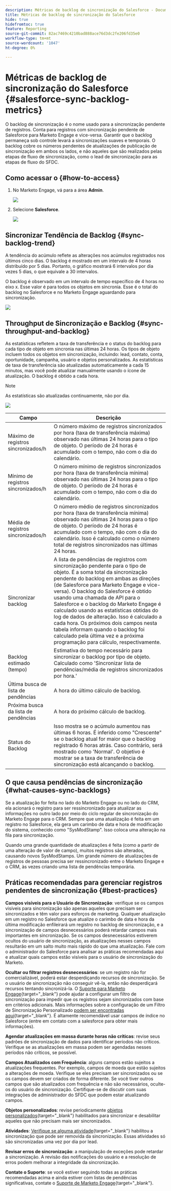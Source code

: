```yaml
---
description: Métricas de backlog de sincronização do Salesforce - Documentação do Marketo - Documentação do produto
title: Métricas de backlog de sincronização do Salesforce
hide: true
hidefromtoc: true
feature: Reporting
source-git-commit: 82ac7469c4210bad888ace76d3dc2fe206fd35e0
workflow-type: tm+mt
source-wordcount: '1047'
ht-degree: 0%

---
```


# Métricas de backlog de sincronização do Salesforce  {#salesforce-sync-backlog-metrics}

O backlog de sincronização é o nome usado para a sincronização pendente de registros. Conta para registros com sincronização pendente de Salesforce para Marketo Engage e vice-versa. Garantir que o backlog permaneça sob controle levará a sincronizações suaves e temporais. O backlog cobre os números pendentes de atualizações de publicação de sincronização em ambos os lados, e não aqueles que são realizados pelas etapas de fluxo de sincronização, como o lead de sincronização para as etapas de fluxo do SFDC.

## Como acessar o {#how-to-access}

1. No Marketo Engage, vá para a área **Admin**.

   ![](assets/salesforce-sync-backlog-metrics-1.png)

1. Selecione **Salesforce**.

   ![](assets/salesforce-sync-backlog-metrics-2.png)

## Sincronizar Tendência de Backlog {#sync-backlog-trend}

A tendência do acúmulo reflete as alterações nos acúmulos registrados nos últimos cinco dias. O backlog é mostrado em um intervalo de 4 horas distribuído por 5 dias. Portanto, o gráfico mostrará 6 intervalos por dia vezes 5 dias, o que equivale a 30 intervalos.

O backlog é observado em um intervalo de tempo específico de 4 horas no eixo x. Esse valor é para todos os objetos em sincronia. Esse é o total do backlog no Salesforce e no Marketo Engage aguardando para sincronização.

![](assets/salesforce-sync-backlog-metrics-3.png)

## Throughput de Sincronização e Backlog {#sync-throughput-and-backlog}

As estatísticas refletem a taxa de transferência e o status do backlog para cada tipo de objeto em sincronia nas últimas 24 horas. Os tipos de objeto incluem todos os objetos em sincronização, incluindo: lead, contato, conta, oportunidade, campanha, usuário e objetos personalizados. As estatísticas de taxa de transferência são atualizadas automaticamente a cada 15 minutos, mas você pode atualizar manualmente usando o ícone de atualização. O backlog é obtido a cada hora.

>[!NOTE]
>
>As estatísticas são atualizadas continuamente, não por dia.

![](assets/salesforce-sync-backlog-metrics-4.png)

<table><thead>
  <tr>
    <th>Campo</th>
    <th>Descrição</th>
  </tr></thead>
<tbody>
  <tr>
    <td>Máximo de registros sincronizados/h</td>
    <td>O número máximo de registros sincronizados por hora (taxa de transferência máxima) observado nas últimas 24 horas para o tipo de objeto. O período de 24 horas é acumulado com o tempo, não com o dia do calendário.</td>
  </tr>
  <tr>
    <td>Mínimo de registros sincronizados/h</td>
    <td>O número mínimo de registros sincronizados por hora (taxa de transferência mínima) observado nas últimas 24 horas para o tipo de objeto. O período de 24 horas é acumulado com o tempo, não com o dia do calendário.</td>
  </tr>
  <tr>
    <td>Média de registros sincronizados/h</td>
    <td>O número médio de registros sincronizados por hora (taxa de transferência mínima) observado nas últimas 24 horas para o tipo de objeto. O período de 24 horas é acumulado com o tempo, não com o dia do calendário. Isso é calculado como o número total de registros sincronizados nas últimas 24 horas.</td>
  </tr>
  <tr>
    <td>Sincronizar backlog</td>
    <td>A lista de pendências de registros com sincronização pendente para o tipo de objeto. É a soma total da sincronização pendente do backlog em ambas as direções (de Salesforce para Marketo Engage e vice-versa). O backlog do Salesforce é obtido usando uma chamada de API para o Salesforce e o backlog do Marketo Engage é calculado usando as estatísticas obtidas do log de dados de alteração. Isso é calculado a cada hora. Os próximos dois campos nesta tabela informam quando o backlog foi calculado pela última vez e a próxima programação para cálculo, respectivamente.</td>
  </tr>
  <tr>
    <td>Backlog estimado (tempo)</td>
    <td>Estimativa do tempo necessário para sincronizar o backlog por tipo de objeto. Calculado como 'Sincronizar lista de pendências/média de registros sincronizados por hora.'</td>
  </tr>
  <tr>
    <td>Última busca de lista de pendências</td>
    <td>A hora do último cálculo de backlog.</td>
  </tr>
  <tr>
    <td>Próxima busca da lista de pendências</td>
    <td>A hora do próximo cálculo de backlog.</td>
  </tr>
  <tr>
    <td>Status do Backlog</td>
    <td>Isso mostra se o acúmulo aumentou nas últimas 6 horas. É inferido como "Crescente" se o backlog atual for maior que o backlog registrado 6 horas atrás. Caso contrário, será mostrado como 'Normal'. O objetivo é mostrar se a taxa de transferência de sincronização está alcançando o backlog.</td>
  </tr>
</tbody></table>

## O que causa pendências de sincronização {#what-causes-sync-backlogs}

Se a atualização for feita no lado do Marketo Engage ou no lado do CRM, ela acionará o registro para ser ressincronizado para atualizar as informações no outro lado por meio do ciclo regular de sincronização do Marketo Engage para o CRM. Sempre que uma atualização é feita em um registro no Salesforce, ela gera um carimbo de data e hora de modificação do sistema, conhecido como &quot;SysModStamp&quot;. Isso coloca uma alteração na fila para sincronização.

Quando uma grande quantidade de atualizações é feita (como a partir de uma alteração de valor de campo), muitos registros são alterados, causando novos SysModStamps. Um grande número de atualizações de registros de pessoas precisa ser ressincronizado entre o Marketo Engage e o CRM, às vezes criando uma lista de pendências temporária.

## Práticas recomendadas para gerenciar registros pendentes de sincronização {#best-practices}

**Campos visíveis para o Usuário de Sincronização**: verifique se os campos visíveis para sincronização são apenas aqueles que precisam ser sincronizados e têm valor para esforços de marketing. Qualquer atualização em um registro no Salesforce que atualize o carimbo de data e hora da última modificação enfileirará um registro no backlog de sincronização, e a sincronização de campos desnecessários poderá retardar campos mais importantes em sincronização. Se os campos desnecessários estiverem ocultos do usuário de sincronização, as atualizações nesses campos resultarão em um salto muito mais rápido do que uma atualização. Fale com o administrador do Salesforce para analisar as práticas recomendadas aqui e atualizar quais campos estão visíveis para o usuário de sincronização do Marketo.

**Ocultar ou filtrar registros desnecessários**: se um registro não for comercializável, poderá estar desperdiçando recursos de sincronização. Se o usuário de sincronização não conseguir vê-la, então não desperdiçará recursos tentando sincronizá-la. O [Suporte para Marketo Engage](https://nation.marketo.com/t5/support/ct-p/Support#_blank){target="_blank"} pode ajudar a configurar um filtro de sincronização para impedir que os registros sejam sincronizados com base em critérios adicionais. Mais informações sobre a configuração de um Filtro de Sincronização Personalizado [podem ser encontradas aqui](https://nation.marketo.com/t5/product-blogs/instructions-for-creating-a-custom-sync-rule/ba-p/242758){target="_blank"}. É altamente recomendável usar campos de índice no Salesforce (entre em contato com a salesforce para obter mais informações).

**Agendar atualizações em massa durante horas não críticas**: revise seus padrões de sincronização de dados para identificar períodos não críticos. Verifique se as atualizações em massa podem ser agendadas nesses períodos não críticos, se possível.

**Campos Atualizados com Frequência**: alguns campos estão sujeitos a atualizações frequentes. Por exemplo, campos de moeda que estão sujeitos a alterações de moeda. Verifique se eles precisam ser sincronizados ou se os campos devem ser criados de forma diferente. Se você tiver outros campos que são atualizados com frequência e não são necessários, oculte-os do usuário de sincronização. Certifique-se de discutir com suas integrações de administrador do SFDC que podem estar atualizando campos.

**Objetos personalizados**: revise periodicamente [objetos personalizados](https://experienceleague.adobe.com/en/docs/marketo/using/product-docs/crm-sync/salesforce-sync/sfdc-sync-details/sfdc-sync-custom-object-sync){target="_blank"} habilitados para sincronizar e desabilitar aqueles que não precisam mais ser sincronizados.

**Atividades**: [Verifique se alguma atividade](https://experienceleague.adobe.com/en/docs/marketo/using/product-docs/crm-sync/salesforce-sync/setup/optional-steps/customize-activities-sync){target="_blank"} habilitou a sincronização que pode ser removida da sincronização.  Essas atividades só são sincronizadas uma vez por dia por lead.

**Revisar erros de sincronização**: a manipulação de exceções pode retardar a sincronização. A revisão das notificações do usuário e a resolução de erros podem melhorar a integridade da sincronização.

**Contate o Suporte**: se você estiver seguindo todas as práticas recomendadas acima e ainda estiver com listas de pendências significativas, contate o [Suporte de Marketo Engage](https://nation.marketo.com/t5/support/ct-p/Support#_blank){target="_blank"}.
